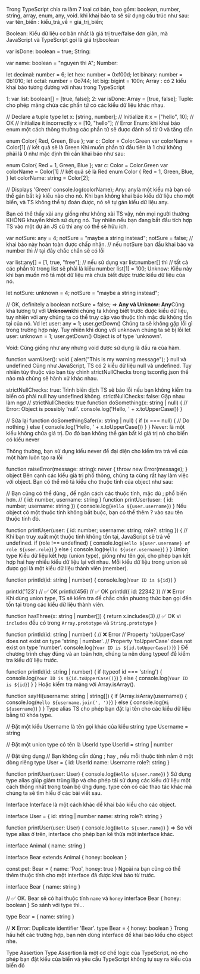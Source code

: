 Trong TypeScript chia ra làm 7 loại cơ bản, bao gồm: boolean, number, string, array, enum, any, void. khi khai báo ta sẽ sử dụng cấu trúc như sau: var tên_biến : kiểu_trả_về = giá_trị_biến;

Boolean: Kiểu dữ liệu cơ bản nhất là giá trị true/false đơn giản, mà JavaScript và TypeScript gọi là giá trị.boolean

var isDone: boolean = true;
String:

var name: boolean = "nguyen thi A";
Number:

let decimal: number = 6;
let hex: number = 0xf00d;
let binary: number = 0b1010;
let octal: number = 0o744;
let big: bigint = 100n;
Array : có 2 kiểu khai báo tương đương với nhau trong TypeScript

1: var list: boolean[] = [true, false];
2: var isDone: Array<boolean> = [true, false];
Tuple: cho phép mảng chứa các phần tử có các kiểu dữ liệu khác nhau.

// Declare a tuple type
let x: [string, number];
// Initialize it
x = ["hello", 10]; // OK
// Initialize it incorrectly
x = [10, "hello"]; // Error
Enum: khi khai báo enum một cách thông thường các phần tử sẽ được đánh số từ 0 và tăng dần

enum Color{
	Red, 
	Green, 
	Blue
};
var c: Color = Color.Green
var colorName = Color[1] // kết quả sẽ là Green
Khi muốn phần tử đầu tiên là 1 chứ không phải là 0 như mặc định thì cần khai báo như sau:

enum Color{
	Red = 1, 
	Green, 
	Blue
};
var c: Color = Color.Green
var colorName = Color[1] // kết quả sẽ là Red
enum Color {
  Red = 1,
  Green,
  Blue,
}
let colorName: string = Color[2];
 
// Displays 'Green'
console.log(colorName);
Any: anylà một kiểu mà bạn có thể gán bất kỳ kiểu nào cho nó. Khi bạn không khai báo kiểu dữ liệu cho một biến, và TS không thể tự đoán được, nó sẽ tự gán kiểu dữ liệu any.

Bạn có thể thấy xài any giống như không xài TS vậy, nên mọi người thường KHÔNG khuyến khích sử dụng nó. Tuy nhiên nếu bạn đang bắt đầu tích hợp TS vào một dự án JS cũ thì any có thể sẽ hữu ích.

var notSure: any = 4;
notSure = "maybe a string instead";
notSure = false; // khai báo này hoàn toàn được chấp nhận. 
                 // nếu notSure ban đầu khai báo và number thì
                 // tại đây chắc chắn sẽ có lỗi

var list:any[] = [1, true, "free"]; // nếu sử dụng var list:number[] thì
                                    // tất cả các phần tử trong list sẽ phải là kiểu number
list[1] = 100;
Unknow: Kiểu này khi bạn muốn mô tả một dữ liệu mà chưa biết được trước kiểu dữ liệu của nó.

let notSure: unknown = 4;
notSure = "maybe a string instead";
 
// OK, definitely a boolean
notSure = false;
⇒ **Any và Unknow: Any**Cũng khá tương tự với **Unknown**khi chúng ta không biết trước được kiểu dữ liệu, tuy nhiên với any chúng ta có thể truy cập vào thuộc tính mặc dù không tồn tại của nó. Vd let user: any = 1; user.getDown() Chúng ta sẽ không gặp lỗi gì trong trường hợp này. Tuy nhiên khi dùng với unknown chúng ta sẽ bị lỗi let user: unknown = 1; user.getDown() Object is of type 'unknown'.

Void: Cũng giống như any nhưng void được sử dụng là đầu ra của hàm.

function warnUser(): void {
 alert("This is my warning message");
}
null và undefined
Cũng như JavaScript, TS có 2 kiểu dữ liệu null và undefined. Tuy nhiên tùy thuộc vào bạn tùy chỉnh strictNullChecks trong tsconfig.json thế nào mà chúng sẽ hành xử khác nhau.

strictNullChecks: true: Trình biên dịch TS sẽ báo lỗi nếu bạn không kiểm tra biến có phải null hay undefined không.
strictNullChecks: false: Gặp nhau làm ngơ
// strictNullChecks: true
function doSomething(x: string | null) {
  // Error: Object is possibly 'null'.
  console.log('Hello, ' + x.toUpperCase())
}

// Sửa lại
function doSomethingSafer(x: string | null) {
  if (x === null) {
    // Do nothing
  } else {
    console.log('Hello, ' + x.toUpperCase())
  }
}
Never: là một kiểu không chứa giá trị. Do đó bạn không thể gán bất kì giá trị nò cho biến có kiểu never

Thông thường, bạn sử dụng kiểu never để đại diện cho kiểm tra trả về của một hàm luôn tạo ra lỗi

function raiseError(message: string): never {
    throw new Error(message);
}
object
Bên cạnh các kiểu giá trị phổ thông, chúng ta cũng rất hay làm việc với object. Bạn có thể mô tả kiểu cho thuộc tính của object như sau:

// Bạn cũng có thể dùng , để ngăn cách các thuộc tính, mặc dù ; phổ biến hơn.
// { id: number, username: string }
function printUser(user: { id: number; username: string }) {
  console.log(`Hello ${user.username}`)
}
Nếu object có một thuộc tính không bắt buộc, bạn có thể thêm ? vào sau tên thuộc tính đó.

function printUser(user: { id: number; username: string; role?: string }) {
  // Khi bạn truy xuất một thuộc tính không tồn tại, JavaScript sẽ trả về undefined.
  if (role !== undefined) {
    console.log(`Hello ${user.username} of role ${user.role}`)
  } else {
    console.log(`Hello ${user.username}`)
  }
}
Union type
Kiểu dữ liệu kết hợp (union type), giống như tên gọi, cho phép bạn kết hợp hai hay nhiều kiểu dữ liệu lại với nhau. Mỗi kiểu dữ liệu trong union sẽ được gọi là một kiểu dữ liệu thành viên (member).

function printId(id: string | number) {
  console.log(`Your ID is ${id}`)
}

printId('123') // ✅ OK
printId(456) // ✅ OK
printId({ id: 22342 }) // ❌ Error
Khi dùng union type, TS sẽ kiểm tra để chắc chắn phương thức bạn gọi đến tồn tại trong các kiểu dữ liệu thành viên.

function hasThree(x: string | number[]) {
  return x.includes(3) // ✅ OK vì `includes` đều có trong `Array.prototype` và `String.prototype`
}

function printId(id: string | number) {
  // ❌ Error
  // Property 'toUpperCase' does not exist on type 'string | number'.
  // Property 'toUpperCase' does not exist on type 'number'.
  console.log(`Your ID is ${id.toUpperCase()}`)
}
Để chương trình chạy đúng và an toàn hơn, chúng ta nên dùng typeof để kiểm tra kiểu dữ liệu trước.

function printId(id: string | number) {
  if (typeof id === 'string') {
    console.log(`Your ID is ${id.toUpperCase()}`)
  } else {
    console.log(`Your ID is ${id}`)
  }
}
Hoặc kiểm tra mảng với Array.isArray().

function sayHi(username: string | string[]) {
  if (Array.isArray(username)) {
    console.log(`Hello ${username.join(', ')}`)
  } else {
    console.log(`Hi ${username}`)
  }
}
Type alias
TS cho phép bạn đặt lại tên cho các kiểu dữ liệu bằng từ khóa type.

// Đặt một kiểu Username là tên gọi khác của kiểu string
type Username = string

// Đặt một union type có tên là UserId
type UserId = string | number

// Đặt ứng dụng
// Bạn không cần dùng ; hay , nếu mỗi thuộc tính nằm ở một dòng riêng
type User = {
  id: UserId
  name: Username
  role?: string
}

function printUser(user: User) {
  console.log(`Hello ${user.name}`)
}
Sử dụng type alias giúp giảm trùng lặp và cho phép tái sử dụng các kiểu dữ liệu một cách thống nhất trong toàn bộ ứng dụng. type còn có các thao tác khác mà chúng ta sẽ tìm hiểu ở các bài viết sau.

Interface
Interface là một cách khác để khai báo kiểu cho các object.

interface User = {
  id: string | number
  name: string
  role?: string
}

function printUser(user: User) {
  console.log(`Hello ${user.name}`)
}
⇒ So với type alias ở trên, interface cho phép bạn kế thừa một interface khác.

interface Animal {
  name: string
}

interface Bear extends Animal {
  honey: boolean
}

const pet: Bear = { name: 'Poo', honey: true }
Ngoài ra bạn cũng có thể thêm thuộc tính cho một interface đã được khai báo từ trước.

interface Bear {
  name: string
}

// ✅ OK. Bear sẽ có hai thuộc tính `name` và `honey`
interface Bear {
  honey: boolean
}
So sánh với type thì…

type Bear = {
  name: string
}

// ❌ Error: Duplicate identifier 'Bear'.
type Bear = {
  honey: boolean
}
Trong hầu hết các trường hợp, bạn nên dùng interface để khai báo kiểu cho object nhe.

Type Assertion
Type Assertion là một cơ chế logic của TypeScript, nó cho phép bạn đặt kiểu của biến và yêu cầu TypeScript không tự suy ra kiểu của biến đó
